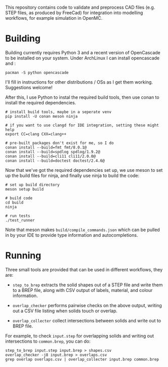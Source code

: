 This repository contains code to validate and preprocess CAD files
(e.g. STEP files, as produced by FreeCad) for integration into
modelling workflows, for example simulation in OpenMC.


# Building

Building currently requires Python 3 and a recent version of
OpenCascade to be installed on your system. Under ArchLinux I can
install opencascade and :

```shell
pacman -S python opencascade
```

I'll fill in instructions for other distributions / OSs as I get them
working.  Suggestions welcome!

After this, I use Python to instal the required build tools, then use
conan to install the required dependencies.

```shell
# install build tools, maybe in a seperate venv
pip install -U conan meson ninja

# if you want to use clangd for IDE integration, setting these might help
export CC=clang CXX=clang++

# pre-built packages don't exist for me, so I do
conan install --build=fmt fmt/8.0.1@
conan install --build=spdlog spdlog/1.9.2@
conan install --build=cli11 cli11/2.0.0@
conan install --build=doctest doctest/2.4.6@
```

Now that we've got the required dependencies set up, we use meson to
set up the build files for ninja, and finally use ninja to build the
code:

```shell
# set up build directory
meson setup build

# build code
cd build
ninja

# run tests
./test_runner
```

Note that meson makes `build/compile_commands.json` which can be
pulled in by your IDE to provide type information and autocompletions.


# Running

Three small tools are provided that can be used in different
workflows, they are:

 * `step_to_brep` extracts the solid shapes out of a STEP file and
   write them to a BREP file, along with CSV output of labels,
   material, and colour information.

 * `overlap_checker` performs pairwise checks on the above output,
   writing out a CSV file listing when solids touch or overlap.

 * `overlap_collecter` collect intersections between solids and write
   out to BREP file.


For example, to check `input.step` for overlapping solids and writing
out intersections to `common.brep`, you can do:

```shell
step_to_brep input.step input.brep > shapes.csv
overlap_checker -j8 input.brep > overlaps.csv
grep overlap overlaps.csv | overlap_collecter input.brep common.brep
```
